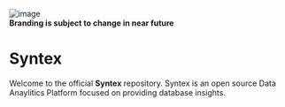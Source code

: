 ![image](https://github.com/TheOfficialPeter/Syntex/assets/57006688/e395a6b6-6c08-4c4b-839d-ecbd5fc0744a)
<br/>
**Branding is subject to change in near future**

# Syntex

Welcome to the official **Syntex** repository. Syntex is an open source Data Anaylitics Platform focused on providing database insights.
